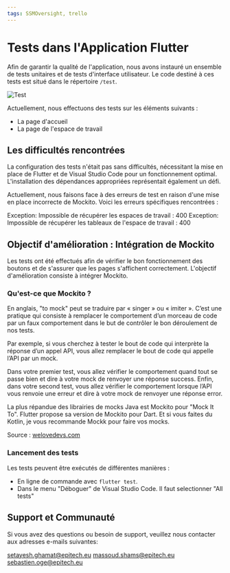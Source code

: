 ```yaml
---
tags: SSMOversight, trello
---
```


# Tests dans l'Application Flutter

Afin de garantir la qualité de l'application, nous avons instauré un ensemble de tests unitaires et de tests d'interface utilisateur. Le code destiné à ces tests est situé dans le répertoire `/test`.

![Test](https://doc.dbtech.dev/uploads/98663b82-5735-4a05-9c98-38ab90cef1d8.png)


Actuellement, nous effectuons des tests sur les éléments suivants :

- La page d'accueil 
- La page de l'espace de travail


## Les difficultés rencontrées 

La configuration des tests n'était pas sans difficultés, nécessitant la mise en place de Flutter et de Visual Studio Code pour un fonctionnement optimal. L'installation des dépendances appropriées représentait également un défi.

Actuellement, nous faisons face à des erreurs de test en raison d'une mise en place incorrecte de Mockito. Voici les erreurs spécifiques rencontrées :

Exception: Impossible de récupérer les espaces de travail : 400
Exception: Impossible de récupérer les tableaux de l'espace de travail : 400

## Objectif d'amélioration : Intégration de Mockito

Les tests ont été effectués afin de vérifier le bon fonctionnement des boutons et de s'assurer que les pages s'affichent correctement. L'objectif d'amélioration consiste à intégrer Mockito.

### Qu'est-ce que Mockito ?

En anglais, "to mock" peut se traduire par « singer » ou « imiter ». C’est une pratique qui consiste à remplacer le comportement d’un morceau de code par un faux comportement dans le but de contrôler le bon déroulement de nos tests.

Par exemple, si vous cherchez à tester le bout de code qui interprète la réponse d’un appel API, vous allez remplacer le bout de code qui appelle l’API par un mock.

Dans votre premier test, vous allez vérifier le comportement quand tout se passe bien et dire à votre mock de renvoyer une réponse success. Enfin, dans votre second test, vous allez vérifier le comportement lorsque l’API vous renvoie une erreur et dire à votre mock de renvoyer une réponse error.

La plus répandue des librairies de mocks Java est Mockito pour "Mock It To". Flutter propose sa version de Mockito pour Dart. Et si vous faites du Kotlin, je vous recommande Mockk pour faire vos mocks.

Source : [welovedevs.com](https://welovedevs.com/fr/articles/les-tests-end-to-end-flutter-avec-robotframework/)

### Lancement des tests

Les tests peuvent être exécutés de différentes manières :

- En ligne de commande avec `flutter test`.
- Dans le menu "Déboguer" de Visual Studio Code. Il faut selectionner "All tests"

## Support et Communauté

Si vous avez des questions ou besoin de support, veuillez nous contacter aux adresses e-mails suivantes:

setayesh.ghamat@epitech.eu
massoud.shams@epitech.eu
sebastien.oge@epitech.eu




